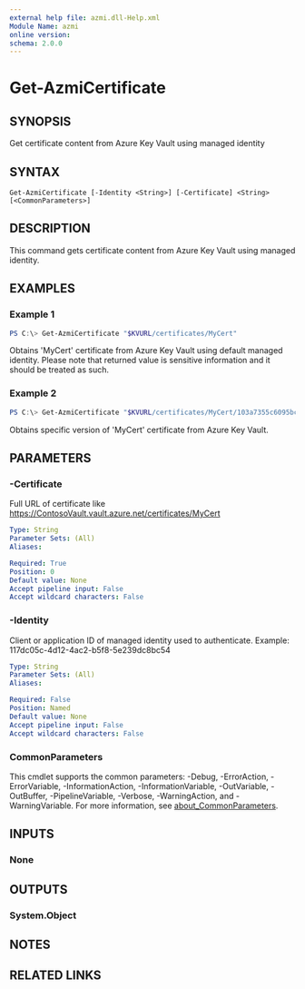 ```yaml
---
external help file: azmi.dll-Help.xml
Module Name: azmi
online version:
schema: 2.0.0
---
```


# Get-AzmiCertificate

## SYNOPSIS
Get certificate content from Azure Key Vault using managed identity

## SYNTAX

```
Get-AzmiCertificate [-Identity <String>] [-Certificate] <String> [<CommonParameters>]
```

## DESCRIPTION
This command gets certificate content from Azure Key Vault using managed identity.

## EXAMPLES

### Example 1
```powershell
PS C:\> Get-AzmiCertificate "$KVURL/certificates/MyCert"
```

Obtains 'MyCert' certificate from Azure Key Vault using default managed identity.
Please note that returned value is sensitive information and it should be treated as such.

### Example 2
```powershell
PS C:\> Get-AzmiCertificate "$KVURL/certificates/MyCert/103a7355c6095bc78307b2db7b85b3c2"
```

Obtains specific version of 'MyCert' certificate from Azure Key Vault.

## PARAMETERS

### -Certificate
Full URL of certificate like https://ContosoVault.vault.azure.net/certificates/MyCert

```yaml
Type: String
Parameter Sets: (All)
Aliases:

Required: True
Position: 0
Default value: None
Accept pipeline input: False
Accept wildcard characters: False
```

### -Identity
Client or application ID of managed identity used to authenticate. Example: 117dc05c-4d12-4ac2-b5f8-5e239dc8bc54

```yaml
Type: String
Parameter Sets: (All)
Aliases:

Required: False
Position: Named
Default value: None
Accept pipeline input: False
Accept wildcard characters: False
```

### CommonParameters
This cmdlet supports the common parameters: -Debug, -ErrorAction, -ErrorVariable, -InformationAction, -InformationVariable, -OutVariable, -OutBuffer, -PipelineVariable, -Verbose, -WarningAction, and -WarningVariable. For more information, see [about_CommonParameters](http://go.microsoft.com/fwlink/?LinkID=113216).

## INPUTS

### None

## OUTPUTS

### System.Object
## NOTES

## RELATED LINKS
